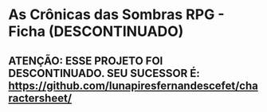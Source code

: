# As Crônicas das Sombras RPG - Ficha (DESCONTINUADO)

## ATENÇÃO: ESSE PROJETO FOI DESCONTINUADO. SEU SUCESSOR É: https://github.com/lunapiresfernandescefet/charactersheet/
